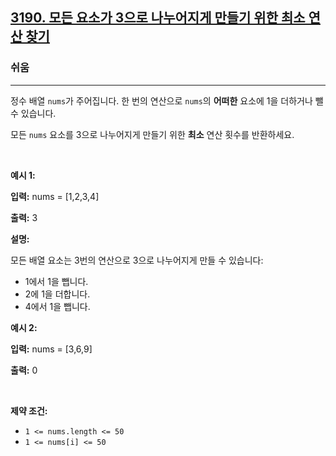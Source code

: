 <h2><a href="https://leetcode.com/problems/find-minimum-operations-to-make-all-elements-divisible-by-three">3190. 모든 요소가 3으로 나누어지게 만들기 위한 최소 연산 찾기</a></h2><h3>쉬움</h3><hr><p>정수 배열 <code>nums</code>가 주어집니다. 한 번의 연산으로 <code>nums</code>의 <strong>어떠한</strong> 요소에 1을 더하거나 뺄 수 있습니다.</p>

<p>모든 <code>nums</code> 요소를 3으로 나누어지게 만들기 위한 <strong>최소</strong> 연산 횟수를 반환하세요.</p>

<p>&nbsp;</p>
<p><strong class="example">예시 1:</strong></p>

<div class="example-block">
<p><strong>입력:</strong> <span class="example-io">nums = [1,2,3,4]</span></p>

<p><strong>출력:</strong> <span class="example-io">3</span></p>

<p><strong>설명:</strong></p>

<p>모든 배열 요소는 3번의 연산으로 3으로 나누어지게 만들 수 있습니다:</p>

<ul>
	<li>1에서 1을 뺍니다.</li>
	<li>2에 1을 더합니다.</li>
	<li>4에서 1을 뺍니다.</li>
</ul>
</div>

<p><strong class="example">예시 2:</strong></p>

<div class="example-block">
<p><strong>입력:</strong> <span class="example-io">nums = [3,6,9]</span></p>

<p><strong>출력:</strong> <span class="example-io">0</span></p>
</div>

<p>&nbsp;</p>
<p><strong>제약 조건:</strong></p>

<ul>
	<li><code>1 &lt;= nums.length &lt;= 50</code></li>
	<li><code>1 &lt;= nums[i] &lt;= 50</code></li>
</ul>
